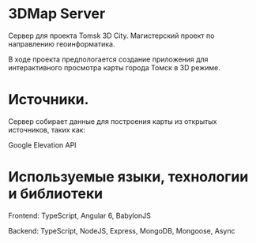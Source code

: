 # 3DMap Server
Сервер для проекта Tomsk 3D City. Магистерский проект по направлению геоинформатика. 

В ходе проекта предпологается создание приложения для интерактивного просмотра карты города Томск в 3D режиме.

# Источники.
Сервер собирает данные для построения карты из открытых источников, таких как:

Google Elevation API

# Используемые языки, технологии и библиотеки
Frontend:
TypeScript, Angular 6, BabylonJS

Backend:
TypeScript, NodeJS, Express, MongoDB, Mongoose, Async
